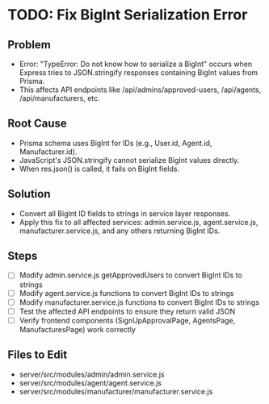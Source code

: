 # TODO: Fix BigInt Serialization Error

## Problem
- Error: "TypeError: Do not know how to serialize a BigInt" occurs when Express tries to JSON.stringify responses containing BigInt values from Prisma.
- This affects API endpoints like /api/admins/approved-users, /api/agents, /api/manufacturers, etc.

## Root Cause
- Prisma schema uses BigInt for IDs (e.g., User.id, Agent.id, Manufacturer.id).
- JavaScript's JSON.stringify cannot serialize BigInt values directly.
- When res.json() is called, it fails on BigInt fields.

## Solution
- Convert all BigInt ID fields to strings in service layer responses.
- Apply this fix to all affected services: admin.service.js, agent.service.js, manufacturer.service.js, and any others returning BigInt IDs.

## Steps
- [ ] Modify admin.service.js getApprovedUsers to convert BigInt IDs to strings
- [ ] Modify agent.service.js functions to convert BigInt IDs to strings
- [ ] Modify manufacturer.service.js functions to convert BigInt IDs to strings
- [ ] Test the affected API endpoints to ensure they return valid JSON
- [ ] Verify frontend components (SignUpApprovalPage, AgentsPage, ManufacturesPage) work correctly

## Files to Edit
- server/src/modules/admin/admin.service.js
- server/src/modules/agent/agent.service.js
- server/src/modules/manufacturer/manufacturer.service.js
